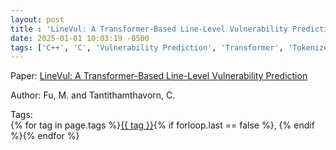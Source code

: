 ```yaml
---
layout: post
title : 'LineVul: A Transformer-Based Line-Level Vulnerability Prediction'
date: 2025-01-01 10:03:19 -0500
tags: ['C++', 'C', 'Vulnerability Prediction', 'Transformer', 'Tokenizer']
---
```

Paper: [LineVul: A Transformer-Based Line-Level Vulnerability Prediction](https://dl-acm-org.proxy.library.nd.edu/doi/pdf/10.1145/3524842.3528452)

Author: Fu, M. and Tantithamthavorn, C.




 Tags:  
        <span>{% for tag in page.tags %}<a href="/tags/#{{ tag | slugify }}">{{ tag }}</a>{% if forloop.last == false %}, {% endif %}{% endfor %}</span>
